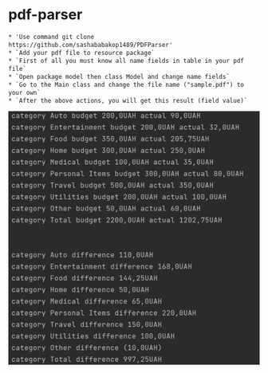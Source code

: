 # pdf-parser

    * 'Use command git clone https://github.com/sashababakop1489/PDFParser'
    * `Add your pdf file to resource package`
    * `First of all you must know all name fields in table in your pdf file`
    * `Open package model then class Model and change name fields`
    * `Go to the Main class and change the file name ("sample.pdf") to your own`
    * `After the above actions, you will get this result (field value)`

![img.png](img.png)

